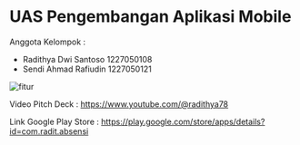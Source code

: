 # UAS Pengembangan Aplikasi Mobile

Anggota Kelompok :
- Radithya Dwi Santoso 1227050108 
- Sendi Ahmad Rafiudin 1227050121


![fitur](https://github.com/user-attachments/assets/5285fe78-5e80-4fc7-81cb-18652ce14fa3)


Video Pitch Deck :
https://www.youtube.com/@radithya78

Link Google Play Store :
https://play.google.com/store/apps/details?id=com.radit.absensi
